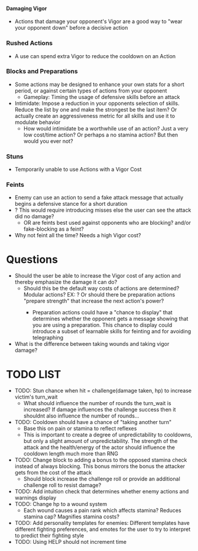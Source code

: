 #### Damaging Vigor
- Actions that damage your opponent's Vigor are a good way to "wear your opponent down" before a decisive action

### Rushed Actions
- A use can spend extra Vigor to reduce the cooldown on an Action

### Blocks and Preparations
- Some actions may be designed to enhance your own stats for a short period, or against certain types of actions from your opponent
  - Gameplay: Timing the usage of defensive skills before an attack 
- Intimidate: Impose a reduction in your opponents selection of skills. Reduce the list by one and make the strongest be the last item? Or actually create an aggressiveness metric for all skills and use it to modulate behavior
  - How would intimidate be a worthwhile use of an action? Just a very low cost/time action? Or perhaps a no stamina action? But then would you ever not?

### Stuns
- Temporarily unable to use Actions with a Vigor Cost

### Feints
- Enemy can use an action to send a fake attack message that actually begins a defensive stance for a short duration
- ? This would require introducing misses else the user can see the attack did no damage?
  - OR are feints best used against opponents who are blocking? and/or fake-blocking as a feint?
- Why not feint all the time? Needs a high Vigor cost?

# Questions
- Should the user be able to increase the Vigor cost of any action and thereby emphasize the damage it can do?
  - Should this be the default way costs of actions are determined? Modular actions? EX: <light> <punch> ? Or should there be preparation actions "prepare strength" that increase the next action's power?
    - Preparation actions could have a "chance to display" that determines whether the opponent gets a message showing that you are using a preparation. This chance to display could introduce a subset of learnable skills for feinting and for avoiding telegraphing
- What is the difference between taking wounds and taking vigor damage?

# TODO LIST
- TODO: Stun chance when hit = challenge(damage taken, hp) to increase victim's turn_wait
  - What should influence the number of rounds the turn_wait is increased? If damage influences the challenge success then it shouldnt also influence the number of rounds...
- TODO: Cooldown should have a chance of "taking another turn"
  - Base this on pain or stamina to reflect reflexes
  - This is important to create a degree of unpredictability to cooldowns, but only a slight amount of unpredictability. The strength of the attack and the health/energy of the actor should influence the cooldown length much more than RNG
- TODO: Change block to adding a bonus to the opposed stamina check instead of always blocking. This bonus mirrors the bonus the attacker gets from the cost of the attack
  - Should block increase the challenge roll or provide an additional challenge roll to resist damage?
- TODO: Add intuition check that determines whether enemy actions and warnings display 
- TODO: Change hp to a wound system
  - Each wound causes a pain rank which affects stamina? Reduces stamina cap? Magnifies stamina costs?
- TODO: Add personality templates for enemies: Different templates have different fighting preferences, and emotes for the user to try to interpret to predict their fighting style
- TODO: Using HELP should not increment time
